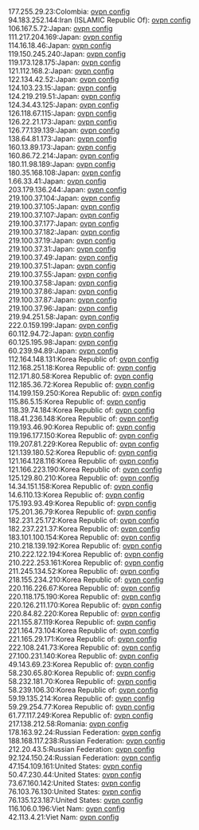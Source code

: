 177.255.29.23:Colombia: [ovpn config](vpn/177_255_29_23.ovpn)  
94.183.252.144:Iran (ISLAMIC Republic Of): [ovpn config](vpn/94_183_252_144.ovpn)  
106.167.5.72:Japan: [ovpn config](vpn/106_167_5_72.ovpn)  
111.217.204.169:Japan: [ovpn config](vpn/111_217_204_169.ovpn)  
114.16.18.46:Japan: [ovpn config](vpn/114_16_18_46.ovpn)  
119.150.245.240:Japan: [ovpn config](vpn/119_150_245_240.ovpn)  
119.173.128.175:Japan: [ovpn config](vpn/119_173_128_175.ovpn)  
121.112.168.2:Japan: [ovpn config](vpn/121_112_168_2.ovpn)  
122.134.42.52:Japan: [ovpn config](vpn/122_134_42_52.ovpn)  
124.103.23.15:Japan: [ovpn config](vpn/124_103_23_15.ovpn)  
124.219.219.51:Japan: [ovpn config](vpn/124_219_219_51.ovpn)  
124.34.43.125:Japan: [ovpn config](vpn/124_34_43_125.ovpn)  
126.118.67.115:Japan: [ovpn config](vpn/126_118_67_115.ovpn)  
126.22.21.173:Japan: [ovpn config](vpn/126_22_21_173.ovpn)  
126.77.139.139:Japan: [ovpn config](vpn/126_77_139_139.ovpn)  
138.64.81.173:Japan: [ovpn config](vpn/138_64_81_173.ovpn)  
160.13.89.173:Japan: [ovpn config](vpn/160_13_89_173.ovpn)  
160.86.72.214:Japan: [ovpn config](vpn/160_86_72_214.ovpn)  
180.11.98.189:Japan: [ovpn config](vpn/180_11_98_189.ovpn)  
180.35.168.108:Japan: [ovpn config](vpn/180_35_168_108.ovpn)  
1.66.33.41:Japan: [ovpn config](vpn/1_66_33_41.ovpn)  
203.179.136.244:Japan: [ovpn config](vpn/203_179_136_244.ovpn)  
219.100.37.104:Japan: [ovpn config](vpn/219_100_37_104.ovpn)  
219.100.37.105:Japan: [ovpn config](vpn/219_100_37_105.ovpn)  
219.100.37.107:Japan: [ovpn config](vpn/219_100_37_107.ovpn)  
219.100.37.177:Japan: [ovpn config](vpn/219_100_37_177.ovpn)  
219.100.37.182:Japan: [ovpn config](vpn/219_100_37_182.ovpn)  
219.100.37.19:Japan: [ovpn config](vpn/219_100_37_19.ovpn)  
219.100.37.31:Japan: [ovpn config](vpn/219_100_37_31.ovpn)  
219.100.37.49:Japan: [ovpn config](vpn/219_100_37_49.ovpn)  
219.100.37.51:Japan: [ovpn config](vpn/219_100_37_51.ovpn)  
219.100.37.55:Japan: [ovpn config](vpn/219_100_37_55.ovpn)  
219.100.37.58:Japan: [ovpn config](vpn/219_100_37_58.ovpn)  
219.100.37.86:Japan: [ovpn config](vpn/219_100_37_86.ovpn)  
219.100.37.87:Japan: [ovpn config](vpn/219_100_37_87.ovpn)  
219.100.37.96:Japan: [ovpn config](vpn/219_100_37_96.ovpn)  
219.94.251.58:Japan: [ovpn config](vpn/219_94_251_58.ovpn)  
222.0.159.199:Japan: [ovpn config](vpn/222_0_159_199.ovpn)  
60.112.94.72:Japan: [ovpn config](vpn/60_112_94_72.ovpn)  
60.125.195.98:Japan: [ovpn config](vpn/60_125_195_98.ovpn)  
60.239.94.89:Japan: [ovpn config](vpn/60_239_94_89.ovpn)  
112.164.148.131:Korea Republic of: [ovpn config](vpn/112_164_148_131.ovpn)  
112.168.251.18:Korea Republic of: [ovpn config](vpn/112_168_251_18.ovpn)  
112.171.80.58:Korea Republic of: [ovpn config](vpn/112_171_80_58.ovpn)  
112.185.36.72:Korea Republic of: [ovpn config](vpn/112_185_36_72.ovpn)  
114.199.159.250:Korea Republic of: [ovpn config](vpn/114_199_159_250.ovpn)  
115.86.5.15:Korea Republic of: [ovpn config](vpn/115_86_5_15.ovpn)  
118.39.74.184:Korea Republic of: [ovpn config](vpn/118_39_74_184.ovpn)  
118.41.236.148:Korea Republic of: [ovpn config](vpn/118_41_236_148.ovpn)  
119.193.46.90:Korea Republic of: [ovpn config](vpn/119_193_46_90.ovpn)  
119.196.177.150:Korea Republic of: [ovpn config](vpn/119_196_177_150.ovpn)  
119.207.81.229:Korea Republic of: [ovpn config](vpn/119_207_81_229.ovpn)  
121.139.180.52:Korea Republic of: [ovpn config](vpn/121_139_180_52.ovpn)  
121.164.128.116:Korea Republic of: [ovpn config](vpn/121_164_128_116.ovpn)  
121.166.223.190:Korea Republic of: [ovpn config](vpn/121_166_223_190.ovpn)  
125.129.80.210:Korea Republic of: [ovpn config](vpn/125_129_80_210.ovpn)  
14.34.151.158:Korea Republic of: [ovpn config](vpn/14_34_151_158.ovpn)  
14.6.110.13:Korea Republic of: [ovpn config](vpn/14_6_110_13.ovpn)  
175.193.93.49:Korea Republic of: [ovpn config](vpn/175_193_93_49.ovpn)  
175.201.36.79:Korea Republic of: [ovpn config](vpn/175_201_36_79.ovpn)  
182.231.25.172:Korea Republic of: [ovpn config](vpn/182_231_25_172.ovpn)  
182.237.221.37:Korea Republic of: [ovpn config](vpn/182_237_221_37.ovpn)  
183.101.100.154:Korea Republic of: [ovpn config](vpn/183_101_100_154.ovpn)  
210.218.139.192:Korea Republic of: [ovpn config](vpn/210_218_139_192.ovpn)  
210.222.122.194:Korea Republic of: [ovpn config](vpn/210_222_122_194.ovpn)  
210.222.253.161:Korea Republic of: [ovpn config](vpn/210_222_253_161.ovpn)  
211.245.134.52:Korea Republic of: [ovpn config](vpn/211_245_134_52.ovpn)  
218.155.234.210:Korea Republic of: [ovpn config](vpn/218_155_234_210.ovpn)  
220.116.226.67:Korea Republic of: [ovpn config](vpn/220_116_226_67.ovpn)  
220.118.175.190:Korea Republic of: [ovpn config](vpn/220_118_175_190.ovpn)  
220.126.211.170:Korea Republic of: [ovpn config](vpn/220_126_211_170.ovpn)  
220.84.82.220:Korea Republic of: [ovpn config](vpn/220_84_82_220.ovpn)  
221.155.87.119:Korea Republic of: [ovpn config](vpn/221_155_87_119.ovpn)  
221.164.73.104:Korea Republic of: [ovpn config](vpn/221_164_73_104.ovpn)  
221.165.29.171:Korea Republic of: [ovpn config](vpn/221_165_29_171.ovpn)  
222.108.241.73:Korea Republic of: [ovpn config](vpn/222_108_241_73.ovpn)  
27.100.231.140:Korea Republic of: [ovpn config](vpn/27_100_231_140.ovpn)  
49.143.69.23:Korea Republic of: [ovpn config](vpn/49_143_69_23.ovpn)  
58.230.65.80:Korea Republic of: [ovpn config](vpn/58_230_65_80.ovpn)  
58.232.181.70:Korea Republic of: [ovpn config](vpn/58_232_181_70.ovpn)  
58.239.106.30:Korea Republic of: [ovpn config](vpn/58_239_106_30.ovpn)  
59.19.135.214:Korea Republic of: [ovpn config](vpn/59_19_135_214.ovpn)  
59.29.254.77:Korea Republic of: [ovpn config](vpn/59_29_254_77.ovpn)  
61.77.117.249:Korea Republic of: [ovpn config](vpn/61_77_117_249.ovpn)  
217.138.212.58:Romania: [ovpn config](vpn/217_138_212_58.ovpn)  
178.163.92.24:Russian Federation: [ovpn config](vpn/178_163_92_24.ovpn)  
188.168.117.238:Russian Federation: [ovpn config](vpn/188_168_117_238.ovpn)  
212.20.43.5:Russian Federation: [ovpn config](vpn/212_20_43_5.ovpn)  
92.124.150.24:Russian Federation: [ovpn config](vpn/92_124_150_24.ovpn)  
47.154.109.161:United States: [ovpn config](vpn/47_154_109_161.ovpn)  
50.47.230.44:United States: [ovpn config](vpn/50_47_230_44.ovpn)  
73.67.160.142:United States: [ovpn config](vpn/73_67_160_142.ovpn)  
76.103.76.130:United States: [ovpn config](vpn/76_103_76_130.ovpn)  
76.135.123.187:United States: [ovpn config](vpn/76_135_123_187.ovpn)  
116.106.0.196:Viet Nam: [ovpn config](vpn/116_106_0_196.ovpn)  
42.113.4.21:Viet Nam: [ovpn config](vpn/42_113_4_21.ovpn)  
